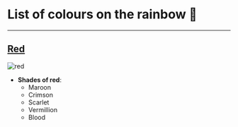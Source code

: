 # List of colours on the rainbow :rainbow:

---

## [Red](https://en.wikipedia.org/wiki/Red)
![red](https://upload.wikimedia.org/wikipedia/commons/thumb/3/3c/Shades_of_Red.svg/250px-Shades_of_Red.svg.png)
- **Shades of red**:
    - Maroon
    - Crimson
    - Scarlet
    - Vermillion
    - Blood
      
